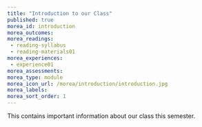 ```yaml
---
title: "Introduction to our Class"
published: true
morea_id: introduction
morea_outcomes:
morea_readings:
 - reading-syllabus
 - reading-materials01 
morea_experiences:
 - experience01
morea_assessments:
morea_type: module
morea_icon_url: /morea/introduction/introduction.jpg
morea_labels:
morea_sort_order: 1
---
```


This contains important information about our class this semester.